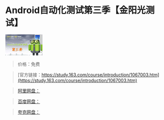 # Android自动化测试第三季【金阳光测试】

![img](../../../assets/study163/free/1167558203413815579.png)

> 价格：免费

> [官方链接：https://study.163.com/course/introduction/1067003.htm](https://study.163.com/course/introduction/1067003.htm)

> [阿里网盘：]()

> [百度网盘：]()

> [夸克网盘：]()
